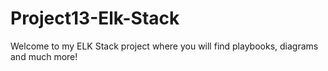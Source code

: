 # Project13-Elk-Stack
Welcome to my ELK Stack project where you will find playbooks, diagrams and much more!

